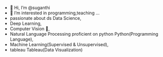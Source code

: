 - 👋 Hi, I’m @suganthi
- 👀 I’m interested in programming,teaching ...
- passionate about ds Data Science, 
- Deep Learning, 
- Computer Vision 🔭, 
- Natural Language Processing proficient on python Python(Programming Language), 
- Machine Learning(Supervised & Unsupervised), 
- tableau Tableau(Data Visualization)
